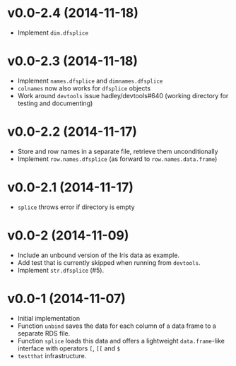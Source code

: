 v0.0-2.4 (2014-11-18)
===

* Implement `dim.dfsplice`

v0.0-2.3 (2014-11-18)
===

* Implement `names.dfsplice` and `dimnames.dfsplice`
* `colnames` now also works for `dfsplice` objects
* Work around `devtools` issue hadley/devtools#640 (working directory for
  testing and documenting)

v0.0-2.2 (2014-11-17)
===

* Store and row names in a separate file, retrieve them unconditionally
* Implement `row.names.dfsplice` (as forward to `row.names.data.frame`)

v0.0-2.1 (2014-11-17)
===

* `splice` throws error if directory is empty

v0.0-2 (2014-11-09)
===

* Include an unbound version of the Iris data as example.
* Add test that is currently skipped when running from `devtools`.
* Implement `str.dfsplice` (#5).

v0.0-1 (2014-11-07)
===

* Initial implementation
* Function `unbind` saves the data for each column of a data frame to a
  separate RDS file.
* Function `splice` loads this data and offers a lightweight `data.frame`-like
  interface with operators `[`, `[[` and `$`
* `testthat` infrastructure.
